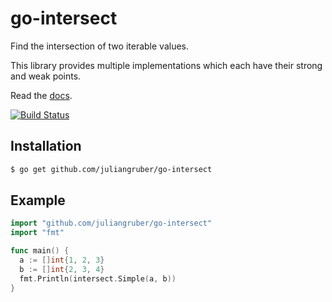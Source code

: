 
# go-intersect

  Find the intersection of two iterable values.

  This library provides multiple implementations which each have their strong and weak points.

  Read the [docs](http://godoc.org/github.com/juliangruber/go-intersect).

  [![Build Status](https://travis-ci.com/juliangruber/go-intersect.svg?branch=master)](https://travis-ci.com/juliangruber/go-intersect)

## Installation

```bash
$ go get github.com/juliangruber/go-intersect
```

## Example

```go
import "github.com/juliangruber/go-intersect"
import "fmt"

func main() {
  a := []int{1, 2, 3}
  b := []int{2, 3, 4}
  fmt.Println(intersect.Simple(a, b))
}
```

